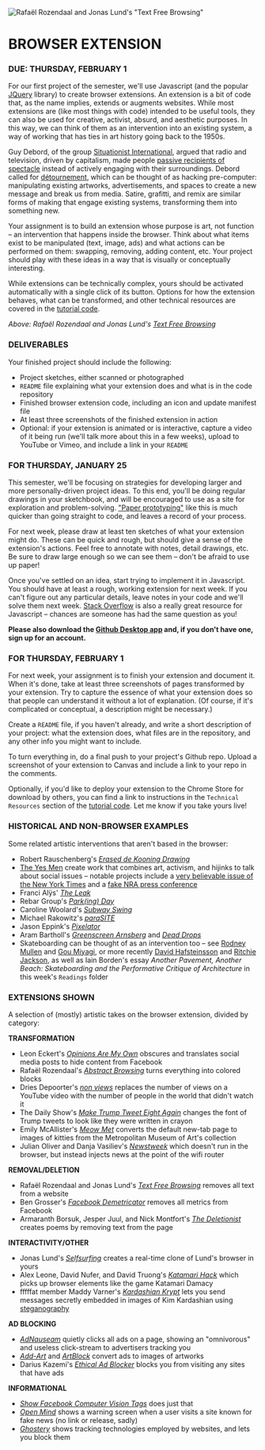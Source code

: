 ![Rafaël Rozendaal and Jonas Lund's "Text Free Browsing"](https://raw.githubusercontent.com/jeffThompson/CreativeProgramming2/master/Images/Week01_BrowserExtension/Extensions/RafaelRozendaalAndJonasLund_TextFreeBrowsing.png)

BROWSER EXTENSION
====

### DUE: THURSDAY, FEBRUARY 1 

For our first project of the semester, we'll use Javascript (and the popular [JQuery](http://www.jquery.com) library) to create browser extensions. An extension is a bit of code that, as the name implies, extends or augments websites. While most extensions are (like most things with code) intended to be useful tools, they can also be used for creative, activist, absurd, and aesthetic purposes. In this way, we can think of them as an intervention into an existing system, a way of working that has ties in art history going back to the 1950s. 

Guy Debord, of the group [Situationist International](https://en.wikipedia.org/wiki/Situationist_International), argued that radio and television, driven by capitalism, made people [passive recipients of spectacle](https://en.wikipedia.org/wiki/The_Society_of_the_Spectacle) instead of actively engaging with their surroundings. Debord called for [détournement](https://en.wikipedia.org/wiki/D%C3%A9tournement), which can be thought of as hacking pre-computer: manipulating existing artworks, advertisements, and spaces to create a new message and break us from media. Satire, grafitti, and remix are similar forms of making that engage existing systems, transforming them into something new.

Your assignment is to build an extension whose purpose is art, not function – an intervention that happens inside the browser. Think about what items exist to be manipulated (text, image, ads) and what actions can be performed on them: swapping, removing, adding content, etc. Your project should play with these ideas in a way that is visually or conceptually interesting.

While extensions can be technically complex, yours should be activated automatically with a single click of its button. Options for how the extension behaves, what can be transformed, and other technical resources are covered in the [tutorial code](https://github.com/jeffThompson/CreativeProgramming2/tree/master/Code/Week01_BrowserExtension).

*Above: Rafaël Rozendaal and Jonas Lund's [*Text Free Browsing*](http://textfreebrowsing.com/)*

### DELIVERABLES  
Your finished project should include the following:

* Project sketches, either scanned or photographed  
* `README` file explaining what your extension does and what is in the code repository  
* Finished browser extension code, including an icon and update manifest file  
* At least three screenshots of the finished extension in action  
* Optional: if your extension is animated or is interactive, capture a video of it being run (we'll talk more about this in a few weeks), upload to YouTube or Vimeo, and include a link in your `README`  

### FOR THURSDAY, JANUARY 25  
This semester, we'll be focusing on strategies for developing larger and more personally-driven project ideas. To this end, you'll be doing regular drawings in your sketchbook, and will be encouraged to use as a site for exploration and problem-solving. ["Paper prototyping"](https://en.wikipedia.org/wiki/Paper_prototyping) like this is much quicker than going straight to code, and leaves a record of your process.

For next week, please draw at least ten sketches of what your extension might do. These can be quick and rough, but should give a sense of the extension's actions. Feel free to annotate with notes, detail drawings, etc. Be sure to draw large enough so we can see them – don't be afraid to use up paper!

Once you've settled on an idea, start trying to implement it in Javascript. You should have at least a rough, working extension for next week. If you can't figure out any particular details, leave notes in your code and we'll solve them next week. [Stack Overflow](https://stackoverflow.com/) is also a really great resource for Javascript – chances are someone has had the same question as you!

**Please also download the [Github Desktop app](https://desktop.github.com/) and, if you don't have one, sign up for an account.**

### FOR THURSDAY, FEBRUARY 1  
For next week, your assignment is to finish your extension and document it. When it's done, take at least three screenshots of pages transformed by your extension. Try to capture the essence of what your extension does so that people can understand it without a lot of explanation. (Of course, if it's complicated or conceptual, a description might be necessary.)

Create a `README` file, if you haven't already, and write a short description of your project: what the extension does, what files are in the repository, and any other info you might want to include.

To turn everything in, do a final push to your project's Github repo. Upload a screenshot of your extension to Canvas and include a link to your repo in the comments.

Optionally, if you'd like to deploy your extension to the Chrome Store for download by others, you can find a link to instructions in the `Technical Resources` section of the [tutorial code](https://github.com/jeffThompson/CreativeProgramming2/tree/master/Code/Week01_BrowserExtension). Let me know if you take yours live!

### HISTORICAL AND NON-BROWSER EXAMPLES  
Some related artistic interventions that aren't based in the browser:  

* Robert Rauschenberg's [*Erased de Kooning Drawing*](https://www.sfmoma.org/artwork/98.298)  
* [The Yes Men](http://theyesmen.org) create work that combines art, activism, and hijinks to talk about social issues – notable projects include a [very believable issue of the New York Times](http://theyesmen.org/index.php/portfolio_page/nyt-special-edition/) and a [fake NRA press conference](http://theyesmen.org/index.php/portfolio_page/share-the-safety/)  
* Franci Alÿs' [*The Leak*](http://francisalys.com/the-leak/)  
* Rebar Group's [*Park(ing) Day*](http://rebargroup.org/parking-day/)  
* Caroline Woolard's [*Subway Swing*](http://carolinewoolard.com/project/subway-swing)  
* Michael Rakowitz's [*paraSITE*](http://www.michaelrakowitz.com/parasite)  
* Jason Eppink's [*Pixelator*](https://jasoneppink.com/pixelator/)  
* Aram Bartholl's [*Greenscreen Arnsberg*](https://arambartholl.com/greenscreen-projects-eng.html) and [*Dead Drops*](http://deaddrops.com/)  
* Skateboarding can be thought of as an intervention too – see [Rodney Mullen](https://www.youtube.com/watch?v=olv1tqGmDdo) and [Gou Miyagi](https://youtu.be/pk8dy4NIzBU), or more recently [David Hafsteinsson](https://www.youtube.com/watch?v=iHM4cZWjClc) and [Ritchie Jackson](https://www.youtube.com/watch?v=8gXpZmQ7j70), as well as Iain Borden's essay *Another Pavement, Another Beach: Skateboarding and the Performative Critique of Architecture* in this week's `Readings` folder  

### EXTENSIONS SHOWN  
A selection of (mostly) artistic takes on the browser extension, divided by category:

**TRANSFORMATION** 
* Leon Eckert's [*Opinions Are My Own*](http://leoneckert.com/projects/opinions-are-my-own/) obscures and translates social media posts to hide content from Facebook  
* Rafaël Rozendaal's [*Abstract Browsing*](http://www.abstractbrowsing.net/) turns everything into colored blocks  
* Dries Depoorter's [*non views*](https://driesdepoorter.be/nonviews/) replaces the number of views on a YouTube video with the number of people in the world that didn't watch it  
* The Daily Show's [*Make Trump Tweet Eight Again*](http://maketrumptweetseightagain.com) changes the font of Trump tweets to look like they were written in crayon  
* Emily McAllister's [*Meow Met*](https://chrome.google.com/webstore/detail/meow-met/annljkgbhnihbghkbfammlacnlfkdclp?hl=en) converts the default new-tab page to images of kitties from the Metropolitan Museum of Art's collection  
* Julian Oliver and Danja Vasiliev's [*Newstweek*](https://newstweek.com) which doesn't run in the browser, but instead injects news at the point of the wifi router  

**REMOVAL/DELETION**  
* Rafaël Rozendaal and Jonas Lund's [*Text Free Browsing*](http://textfreebrowsing.com/) removes all text from a website  
* Ben Grosser's [*Facebook Demetricator*](http://bengrosser.com/projects/facebook-demetricator) removes all metrics from Facebook  
* Armaranth Borsuk, Jesper Juul, and Nick Montfort's [*The Deletionist*](http://thedeletionist.com/about.html) creates poems by removing text from the page  

**INTERACTIVITY/OTHER**  
* Jonas Lund's [*Selfsurfing*](https://jonaslund.biz/works/selfsurfing/) creates a real-time clone of Lund's browser in yours  
* Alex Leone, David Nufer, and David Truong's [*Katamari Hack*](http://kathack.com/) which picks up browser elements like the game Katamari Damacy  
* fffffat member Maddy Varner's [*Kardashian Krypt*](http://fffff.at/kardashian-krypt/) lets you send messages secretly embedded in images of Kim Kardashian using [steganography](https://en.wikipedia.org/wiki/Steganography)  

**AD BLOCKING**  
* [*AdNauseam*](https://adnauseam.io/) quietly clicks all ads on a page, showing an "omnivorous" and useless click-stream to advertisers tracking you  
* [*Add-Art*](https://add-art.org) and [*ArtBlock*](https://github.com/fancyremarker/artblock) convert ads to images of artworks  
* Darius Kazemi's [*Ethical Ad Blocker*](https://chrome.google.com/webstore/detail/the-ethical-ad-blocker/chpijkaobnoplgnjpjilbdcklmmpgfla) blocks you from visiting any sites that have ads  

**INFORMATIONAL**  
* [*Show Facebook Computer Vision Tags*](https://petapixel.com/2017/01/04/chrome-add-shows-facebook-sees-photos/) does just that  
* [*Open Mind*](http://thehill.com/homenews/media/366432-students-create-extension-to-help-counter-fake-news) shows a warning screen when a user visits a site known for fake news (no link or release, sadly)  
* [*Ghostery*](https://www.ghostery.com/) shows tracking technologies employed by websites, and lets you block them  

